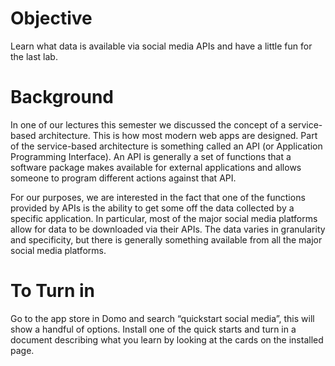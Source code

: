 Objective
=========

Learn what data is available via social media APIs and have a little fun
for the last lab.

Background
==========

In one of our lectures this semester we discussed the concept of a
service-based architecture. This is how most modern web apps are
designed. Part of the service-based architecture is something called an
API (or Application Programming Interface). An API is generally a set of
functions that a software package makes available for external
applications and allows someone to program different actions against
that API.

For our purposes, we are interested in the fact that one of the
functions provided by APIs is the ability to get some off the data
collected by a specific application. In particular, most of the major
social media platforms allow for data to be downloaded via their APIs.
The data varies in granularity and specificity, but there is generally
something available from all the major social media platforms.

To Turn in
==========

Go to the app store in Domo and search “quickstart social media”, this
will show a handful of options. Install one of the quick starts and turn
in a document describing what you learn by looking at the cards on the
installed page.
